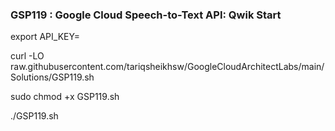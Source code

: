 ### GSP119 :  Google Cloud Speech-to-Text API: Qwik Start 

export API_KEY=

curl -LO raw.githubusercontent.com/tariqsheikhsw/GoogleCloudArchitectLabs/main/Solutions/GSP119.sh

sudo chmod +x GSP119.sh

./GSP119.sh

